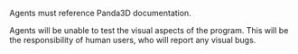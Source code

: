 Agents must reference Panda3D documentation.

Agents will be unable to test the visual aspects of the program. This will be the responsibility of human users, who will report any visual bugs.
